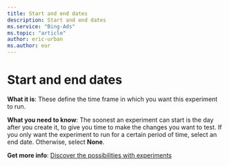 ```yaml
---
title: Start and end dates
description: Start and end dates
ms.service: "Bing-Ads"
ms.topic: "article"
author: eric-urban
ms.author: eur
---
```


# Start and end dates

**What it is**: These define the time frame in which you want this experiment to run.

**What you need to know**: The soonest an experiment can start is the day after you create it, to give you time to make the changes you want to test. If you only want the experiment to run for a certain period of time, select an end date. Otherwise, select **None**.

**Get more info**: [Discover the possibilities with experiments](../hlp_BA_CONC_Experiments_About.md)


